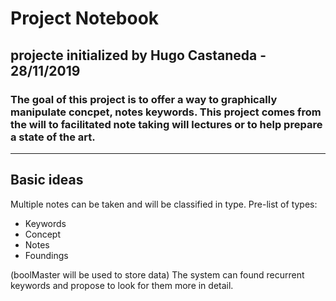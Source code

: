 # Project Notebook
## projecte initialized by Hugo Castaneda - 28/11/2019
### The goal of this project is to offer a way to graphically manipulate concpet, notes keywords. This project comes from the will to facilitated note taking will lectures or to help prepare a state of the art.

---
## Basic ideas
Multiple notes can be taken and will be classified in type.
Pre-list of types:
 * Keywords
 * Concept
 * Notes
 * Foundings

(boolMaster will be used to store data)
The system can found recurrent keywords and propose to look for them more in detail.